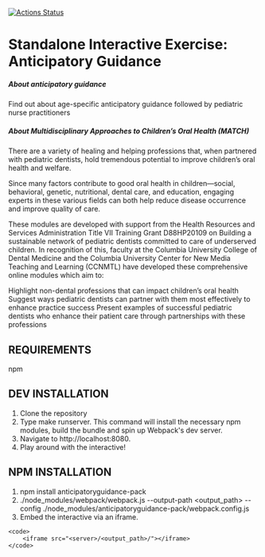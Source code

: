 [![Actions Status](https://github.com/ccnmtl/anticipatoryguidance-pack/workflows/build-and-test/badge.svg)](https://github.com/ccnmtl/anticipatoryguidance-pack/actions)

Standalone Interactive Exercise: Anticipatory Guidance
==========


##### About anticipatory guidance
Find out about age-specific anticipatory guidance followed by pediatric nurse practitioners

##### About Multidisciplinary Approaches to Children’s Oral Health (MATCH)
There are a variety of healing and helping professions that, when partnered with pediatric dentists, hold tremendous potential to improve children’s oral health and welfare.

Since many factors contribute to good oral health in children—social, behavioral, genetic, nutritional, dental care, and education, engaging experts in these various fields can both help reduce disease occurrence and improve quality of care.

These modules are developed with support from the Health Resources and Services Administration Title VII Training Grant D88HP20109 on Building a sustainable network of pediatric dentists committed to care of underserved children. In recognition of this, faculty at the Columbia University College of Dental Medicine and the Columbia University Center for New Media Teaching and Learning (CCNMTL) have developed these comprehensive online modules which aim to:

Highlight non-dental professions that can impact children’s oral health
Suggest ways pediatric dentists can partner with them most effectively to enhance practice success
Present examples of successful pediatric dentists who enhance their patient care through partnerships with these professions

REQUIREMENTS
------------
npm

DEV INSTALLATION
------------
1. Clone the repository
2. Type make runserver. This command will install the necessary npm modules, build the bundle and spin up Webpack's dev server.
3. Navigate to http://localhost:8080.
4. Play around with the interactive!

NPM INSTALLATION
------------
1. npm install anticipatoryguidance-pack
2. ./node_modules/webpack/webpack.js --output-path <output_path> --config ./node_modules/anticipatoryguidance-pack/webpack.config.js
3. Embed the interactive via an iframe.


```
<code>
    <iframe src="<server>/<output_path>/"></iframe>
</code>
```
